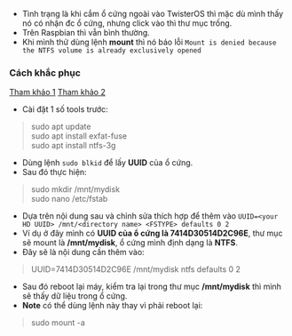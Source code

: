 - Tình trạng là khi cắm ổ cứng ngoài vào TwisterOS thì mặc dù mình thấy nó có nhận đc ổ cứng, nhưng click vào thì thư mục trống.
- Trên Raspbian thì vẫn bình thường.
- Khi mình thử dùng lệnh **mount** thì nó báo lỗi
`Mount is denied because the NTFS volume is already exclusively opened`

### Cách khắc phục 
[Tham khảo 1](https://www.raspberrypi.org/documentation/configuration/external-storage.md)
[Tham khảo 2](https://documentation.storj.io/resources/faq/linux-static-mount)
- Cài đặt 1 số tools trước:
> sudo apt update \
> sudo apt install exfat-fuse \
> sudo apt install ntfs-3g
- Dùng lệnh `sudo blkid` để lấy **UUID** của ổ cứng.
- Sau đó thực hiện:
> sudo mkdir /mnt/mydisk \
> sudo nano /etc/fstab
- Dựa trên nội dung sau và chỉnh sửa thích hợp để thêm vào
`UUID=<your HD UUID> /mnt/<directory name> <FSTYPE> defaults 0 2`
- Ví dụ ở đây mình có **UUID của ổ cứng là 7414D30514D2C96E**, thư mục sẽ mount là **/mnt/mydisk**, ổ cứng mình định dạng là **NTFS**. 
- Đây sẽ là nội dung cần thêm vào:
> UUID=7414D30514D2C96E /mnt/mydisk ntfs defaults 0 2
- Sau đó reboot lại máy, kiểm tra lại trong thư mục **/mnt/mydisk** thì mình sẽ thấy dữ liệu trong ổ cứng.
- **Note** có thể dùng lệnh này thay vì phải reboot lại:
> sudo mount -a